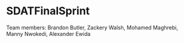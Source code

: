 # SDATFinalSprint
Team members: Brandon Butler, Zackery Walsh, Mohamed Maghrebi, Manny Nwokedi, Alexander Ewida
